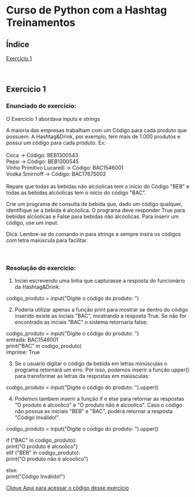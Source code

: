 # Curso de Python com a Hashtag Treinamentos
## Índice
[Exercício 1](https://github.com/Leticia-Souza94/Hashtag_Python/blob/main/Exerc%C3%ADcio_1.py)
<br>
<br>
<br>
## Exercício 1
### Enunciado do exercício:
O Exercício 1 abordava inputs e strings

A maioria das empresas trabalham com um Código para cada produto que possuem. A Hashtag&Drink, por exemplo, tem mais de 1.000 produtos e possui um código para cada produto. Ex: <br>
<br>
Coca -> Código: BEB1300543<br>
Pepsi -> Código: BEB1300545<br>
Vinho Primitivo Lucarelli -> Código: BAC1546001<br>
Vodka Smirnoff -> Código: BAC17675002<br>
<br>
Repare que todas as bebidas não alcóolicas tem o início do Código "BEB" e todas as bebidas alcóolicas tem o início do código "BAC".

Crie um programa de consulta de bebida que, dado um código qualquer, identifique se a bebida é alcóolica. O programa deve responder True para bebidas alcóolicas e False para bebidas não alcóolicas. Para inserir um código, use um input.

Dica: Lembre-se do comando in para strings e sempre insira os códigos com letra maiúscula para facilitar.
<br>
<br>
<br>
### Resolução do exercício:
1) Inciei escrevendo uma linha que capturasse a resposta do funcionário da Hashtag&Drink:

codigo_produto = input("Digite o código do produto: ")<br>

2) Poderia utilizar apenas a função print para mostrar se dentro do código inserido existe as inciais "BAC", mostrando a resposta True. Se não for encontrado as inciais "BAC" o sistema retornaria false:

codigo_produto = input("Digite o código do produto: ")<br>
entrada: BAC1546001<br>
print("BAC" in codigo_produto)<br>
imprime: True<br>

3) Se o usuário digitar o código da bebida em letras minúsculas o programa retornará um erro. Por isso, podemos inserir a função upper() para transformar as letras da respostas em maiúsculas:

codigo_produto = input("Digite o código do produto: ").upper()<br>

4) Podemos tambem inserir a função if e else para retornar as respostas "O produto é alcoolico" e "O produto não é alcoolico". Caso o código não possua as iniciais "BEB" e "BAC", poderá retornar a resposta "Código Inválido!".

codigo_produto = input("Digite o código do produto: ").upper()<br>

if ("BAC" in codigo_produto):<br>
    print("O produto é alcoolico")<br>
elif ("BEB" in codigo_produto):<br>
    print("O produto não é alcoolico")<br>

else:<br>
    print("Código Inválido!")<br>

[Clique Aqui para acessar o código desse exercício](https://github.com/Leticia-Souza94/Hashtag_Python/blob/main/Exerc%C3%ADcio_1.py)

